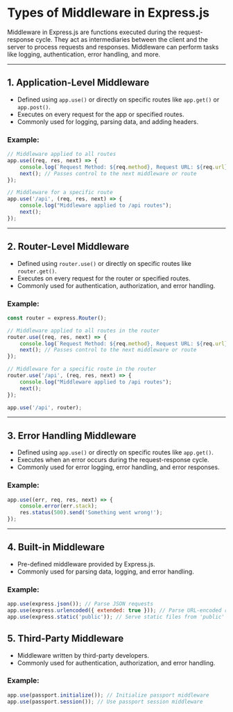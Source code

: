 # **Types of Middleware in Express.js**

Middleware in Express.js are functions executed during the request-response cycle. They act as intermediaries between the client and the server to process requests and responses. Middleware can perform tasks like logging, authentication, error handling, and more.

---

## **1. Application-Level Middleware**
- Defined using `app.use()` or directly on specific routes like `app.get()` or `app.post()`.  
- Executes on every request for the app or specified routes.  
- Commonly used for logging, parsing data, and adding headers.

### Example:
```javascript
// Middleware applied to all routes
app.use((req, res, next) => {
    console.log(`Request Method: ${req.method}, Request URL: ${req.url}`);
    next(); // Passes control to the next middleware or route
});

// Middleware for a specific route
app.use('/api', (req, res, next) => {
    console.log("Middleware applied to /api routes");
    next();
});
```

---     

## **2. Router-Level Middleware**
- Defined using `router.use()` or directly on specific routes like `router.get()`.  
- Executes on every request for the router or specified routes.  
- Commonly used for authentication, authorization, and error handling.

### Example:
```javascript
const router = express.Router();

// Middleware applied to all routes in the router
router.use((req, res, next) => {
    console.log(`Request Method: ${req.method}, Request URL: ${req.url}`);
    next(); // Passes control to the next middleware or route
});

// Middleware for a specific route in the router
router.use('/api', (req, res, next) => {
    console.log("Middleware applied to /api routes");
    next();
});

app.use('/api', router);
``` 

---

## **3. Error Handling Middleware**
- Defined using `app.use()` or directly on specific routes like `app.get()`.  
- Executes when an error occurs during the request-response cycle.  
- Commonly used for error logging, error handling, and error responses.

### Example:             
```javascript
app.use((err, req, res, next) => {
    console.error(err.stack);
    res.status(500).send('Something went wrong!');
});      
```

--- 

## **4. Built-in Middleware**
- Pre-defined middleware provided by Express.js.  
- Commonly used for parsing data, logging, and error handling.

### Example:             
```javascript
app.use(express.json()); // Parse JSON requests
app.use(express.urlencoded({ extended: true })); // Parse URL-encoded requests
app.use(express.static('public')); // Serve static files from 'public' directory
``` 

## **5. Third-Party Middleware**
- Middleware written by third-party developers.  
- Commonly used for authentication, authorization, and error handling.

### Example:             
```javascript
app.use(passport.initialize()); // Initialize passport middleware
app.use(passport.session()); // Use passport session middleware
```     
    
